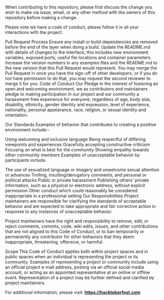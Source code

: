 When contributing to this repository, please first discuss the change you wish to make via issue, email, or any other method with the owners of this repository before making a change.

Please note we have a code of conduct, please follow it in all your interactions with the project.

Pull Request Process Ensure any install or build dependencies are removed before the end of the layer when doing a build. Update the README.md with details of changes to the interface, this includes new environment variables, exposed ports, useful file locations and container parameters. Increase the version numbers in any examples files and the README.md to the new version that this Pull Request would represent. You may merge the Pull Request in once you have the sign-off of other developers, or if you do not have permission to do that, you may request the second reviewer to merge it for you. Code of Conduct Our Pledge In the interest of fostering an open and welcoming environment, we as contributors and maintainers pledge to making participation in our project and our community a harassment-free experience for everyone, regardless of age, body size, disability, ethnicity, gender identity and expression, level of experience, nationality, personal appearance, race, religion, or sexual identity and orientation.

Our Standards Examples of behavior that contributes to creating a positive environment include:-

Using welcoming and inclusive language Being respectful of differing viewpoints and experiences Gracefully accepting constructive criticism Focusing on what is best for the community Showing empathy towards other community members Examples of unacceptable behavior by participants include:

The use of sexualized language or imagery and unwelcome sexual attention or advances Trolling, insulting/derogatory comments, and personal or political attacks Public or private harassment Publishing others' private information, such as a physical or electronic address, without explicit permission Other conduct which could reasonably be considered inappropriate in a professional setting Our Responsibilities Project maintainers are responsible for clarifying the standards of acceptable behavior and are expected to take appropriate and fair corrective action in response to any instances of unacceptable behavior.

Project maintainers have the right and responsibility to remove, edit, or reject comments, commits, code, wiki edits, issues, and other contributions that are not aligned to this Code of Conduct, or to ban temporarily or permanently any contributor for other behaviors that they deem inappropriate, threatening, offensive, or harmful.

Scope This Code of Conduct applies both within project spaces and in public spaces when an individual is representing the project or its community. Examples of representing a project or community include using an official project e-mail address, posting via an official social media account, or acting as an appointed representative at an online or offline event. Representation of a project may be further defined and clarified by project maintainers.

For additional information, please visit: **https://hacktoberfest.com**
